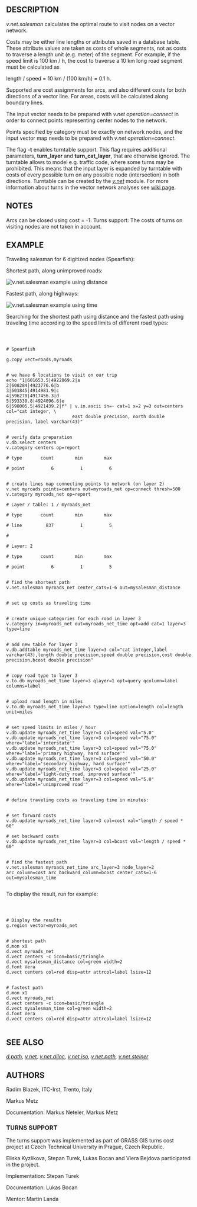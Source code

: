 
## DESCRIPTION

*v.net.salesman* calculates the optimal route to visit nodes on a
vector network.

Costs may be either line lengths or attributes saved in a database
table. These attribute values are taken as costs of whole segments, not
as costs to traverse a length unit (e.g. meter) of the segment.
For example, if the speed limit is 100 km / h, the cost to traverse a
10 km long road segment must be calculated as

length / speed = 10 km / (100 km/h) = 0.1 h.

Supported are cost assignments for arcs,
and also different costs for both directions of a vector line.
For areas, costs will be calculated along boundary lines.

The input vector needs to be prepared with *v.net operation=connect*
in order to connect points representing center nodes to the network.

Points specified by category must be exactly on network nodes, and the
input vector map needs to be prepared with *v.net operation=connect*.

The flag **-t** enables turntable support.
This flag requires additional parameters, **turn\_layer** and **turn\_cat\_layer**,
that are otherwise ignored. The turntable allows
to model e.g. traffic code, where some turns may be prohibited.
This means that the input layer is expanded by
turntable with costs of every possible turn on any possible node
(intersection) in both directions.
Turntable can be created by
the *[v.net](v.net.html)* module.
For more information about turns in the vector network analyses see
[wiki page](https://grasswiki.osgeo.org/wiki/Turns_in_the_vector_network_analysis).

## NOTES

Arcs can be closed using cost = -1.
Turns support: The costs of turns on visiting nodes are not taken in account.

## EXAMPLE

Traveling salesman for 6 digitized nodes (Spearfish):

Shortest path, along unimproved roads:

![v.net.salesman example using distance](vnetsalesman.png)

Fastest path, along highways:

![v.net.salesman example using time](vnetsalesmantime.png)

Searching for the shortest path using distance and the fastest path using
traveling time according to the speed limits of different road types:

```



# Spearfish

g.copy vect=roads,myroads


# we have 6 locations to visit on our trip
echo "1|601653.5|4922869.2|a
2|608284|4923776.6|b
3|601845|4914981.9|c
4|596270|4917456.3|d
5|593330.8|4924096.6|e
6|598005.5|4921439.2|f" | v.in.ascii in=- cat=1 x=2 y=3 out=centers col="cat integer, \
                         east double precision, north double precision, label varchar(43)"


# verify data preparation
v.db.select centers
v.category centers op=report

# type       count        min        max

# point          6          1          6


# create lines map connecting points to network (on layer 2)
v.net myroads points=centers out=myroads_net op=connect thresh=500
v.category myroads_net op=report

# Layer / table: 1 / myroads_net

# type       count        min        max

# line         837          1          5

#

# Layer: 2

# type       count        min        max

# point          6          1          5


# find the shortest path
v.net.salesman myroads_net center_cats=1-6 out=mysalesman_distance


# set up costs as traveling time


# create unique categories for each road in layer 3
v.category in=myroads_net out=myroads_net_time opt=add cat=1 layer=3 type=line


# add new table for layer 3
v.db.addtable myroads_net_time layer=3 col="cat integer,label varchar(43),length double precision,speed double precision,cost double precision,bcost double precision"


# copy road type to layer 3
v.to.db myroads_net_time layer=3 qlayer=1 opt=query qcolumn=label columns=label


# upload road length in miles
v.to.db myroads_net_time layer=3 type=line option=length col=length unit=miles


# set speed limits in miles / hour
v.db.update myroads_net_time layer=3 col=speed val="5.0"
v.db.update myroads_net_time layer=3 col=speed val="75.0" where="label='interstate'"
v.db.update myroads_net_time layer=3 col=speed val="75.0" where="label='primary highway, hard surface'"
v.db.update myroads_net_time layer=3 col=speed val="50.0" where="label='secondary highway, hard surface'"
v.db.update myroads_net_time layer=3 col=speed val="25.0" where="label='light-duty road, improved surface'"
v.db.update myroads_net_time layer=3 col=speed val="5.0" where="label='unimproved road'"


# define traveling costs as traveling time in minutes:


# set forward costs
v.db.update myroads_net_time layer=3 col=cost val="length / speed * 60"

# set backward costs
v.db.update myroads_net_time layer=3 col=bcost val="length / speed * 60"


# find the fastest path
v.net.salesman myroads_net_time arc_layer=3 node_layer=2 arc_column=cost arc_backward_column=bcost center_cats=1-6 out=mysalesman_time


```

To display the result, run for example:

```



# Display the results
g.region vector=myroads_net


# shortest path
d.mon x0
d.vect myroads_net
d.vect centers -c icon=basic/triangle
d.vect mysalesman_distance col=green width=2
d.font Vera
d.vect centers col=red disp=attr attrcol=label lsize=12


# fastest path
d.mon x1
d.vect myroads_net
d.vect centers -c icon=basic/triangle
d.vect mysalesman_time col=green width=2
d.font Vera
d.vect centers col=red disp=attr attrcol=label lsize=12


```

## SEE ALSO

*[d.path](d.path.html),
[v.net](v.net.html),
[v.net.alloc](v.net.alloc.html),
[v.net.iso](v.net.iso.html),
[v.net.path](v.net.path.html),
[v.net.steiner](v.net.steiner.html)*

## AUTHORS

Radim Blazek, ITC-Irst, Trento, Italy

Markus Metz

Documentation: Markus Neteler, Markus Metz

### TURNS SUPPORT

The turns support was implemented as part of GRASS GIS turns cost project
at Czech Technical University in Prague, Czech Republic.

Eliska Kyzlikova, Stepan Turek, Lukas Bocan and Viera Bejdova participated
in the project.

Implementation: Stepan Turek

Documentation: Lukas Bocan

Mentor: Martin Landa
